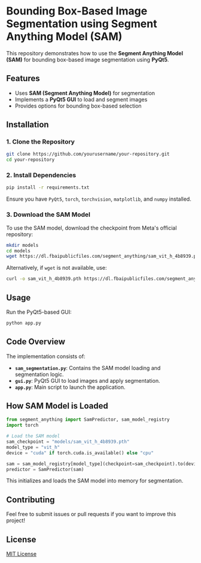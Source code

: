 # Bounding Box-Based Image Segmentation using Segment Anything Model (SAM)

This repository demonstrates how to use the **Segment Anything Model (SAM)** for bounding box-based image segmentation using **PyQt5**.

## Features
- Uses **SAM (Segment Anything Model)** for segmentation
- Implements a **PyQt5 GUI** to load and segment images
- Provides options for bounding box-based selection

## Installation

### 1. Clone the Repository
```bash
git clone https://github.com/yourusername/your-repository.git
cd your-repository
```

### 2. Install Dependencies
```bash
pip install -r requirements.txt
```
Ensure you have `PyQt5`, `torch`, `torchvision`, `matplotlib`, and `numpy` installed.

### 3. Download the SAM Model
To use the SAM model, download the checkpoint from Meta's official repository:
```bash
mkdir models
cd models
wget https://dl.fbaipublicfiles.com/segment_anything/sam_vit_h_4b8939.pth
```
Alternatively, if `wget` is not available, use:
```bash
curl -o sam_vit_h_4b8939.pth https://dl.fbaipublicfiles.com/segment_anything/sam_vit_h_4b8939.pth
```

## Usage
Run the PyQt5-based GUI:
```bash
python app.py
```

## Code Overview
The implementation consists of:
- **`sam_segmentation.py`**: Contains the SAM model loading and segmentation logic.
- **`gui.py`**: PyQt5 GUI to load images and apply segmentation.
- **`app.py`**: Main script to launch the application.

## How SAM Model is Loaded
```python
from segment_anything import SamPredictor, sam_model_registry
import torch

# Load the SAM model
sam_checkpoint = "models/sam_vit_h_4b8939.pth"
model_type = "vit_h"
device = "cuda" if torch.cuda.is_available() else "cpu"

sam = sam_model_registry[model_type](checkpoint=sam_checkpoint).to(device)
predictor = SamPredictor(sam)
```
This initializes and loads the SAM model into memory for segmentation.

## Contributing
Feel free to submit issues or pull requests if you want to improve this project!

## License
[MIT License](LICENSE)


